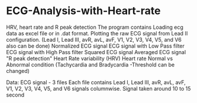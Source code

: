 # ECG-Analysis-with-Heart-rate
HRV, heart rate and R peak detection
The program contains
Loading ecg data as excel file or in .dat format. 
Plotting the raw ECG signal from Lead II configuration. (Lead I, Lead III, avR,	avL,	avF,	V1,	V2,	V3,	V4,	V5,	and V6 also can be done)
Normalized ECG signal
ECG signal with Low Pass filter
ECG signal with High Pass filter
Squared ECG signal 
Averaged ECG signal 
"R peak detection"
Heart Rate variability (HRV)
Heart rate
Normal vs Abnormal condition (Tachycardia and Bradycardia -Threshold can be changed)

Data:
ECG signal - 3 files
Each file contains Lead I, Lead III, avR,	avL,	avF,	V1,	V2,	V3,	V4,	V5,	and V6 signals columnwise.
Signal taken around 10 to 15 second
